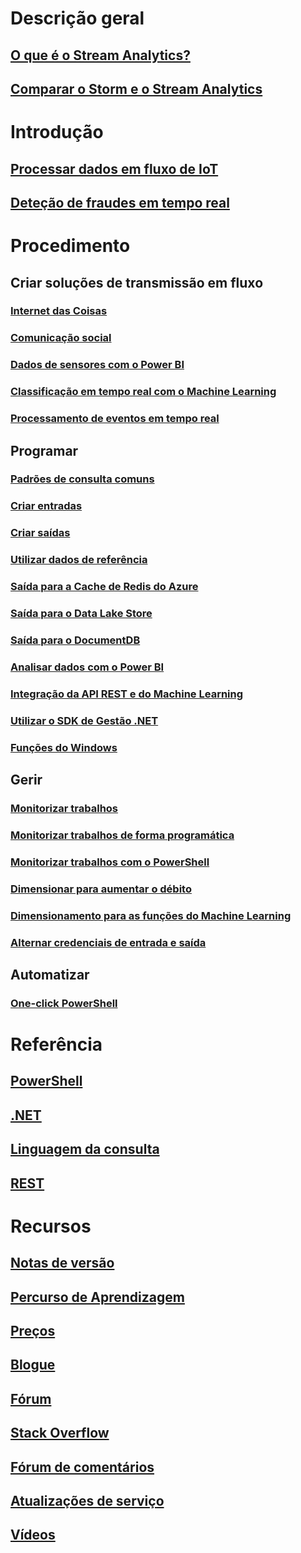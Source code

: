 # Descrição geral
## [O que é o Stream Analytics?](stream-analytics-introduction.md)
## [Comparar o Storm e o Stream Analytics](stream-analytics-comparison-storm.md)

# Introdução
## [Processar dados em fluxo de IoT](stream-analytics-get-started-with-azure-stream-analytics-to-process-data-from-iot-devices.md)
## [Deteção de fraudes em tempo real](stream-analytics-real-time-fraud-detection.md)

# Procedimento

## Criar soluções de transmissão em fluxo
### [Internet das Coisas](stream-analytics-build-an-iot-solution-using-stream-analytics.md)
### [Comunicação social](stream-analytics-twitter-sentiment-analysis-trends.md)
### [Dados de sensores com o Power BI](https://gallery.cortanaanalytics.com/Tutorial/Sensor-Data-Analytics-with-ASA-and-Power-BI-2?fromlegacydomain=1)
### [Classificação em tempo real com o Machine Learning](stream-analytics-machine-learning-integration-tutorial.md)
### [Processamento de eventos em tempo real](stream-analytics-real-time-event-processing-reference-architecture.md)

## Programar
### [Padrões de consulta comuns](stream-analytics-stream-analytics-query-patterns.md)
### [Criar entradas](stream-analytics-define-inputs.md)
### [Criar saídas](stream-analytics-define-outputs.md)
### [Utilizar dados de referência](stream-analytics-use-reference-data.md)
### [Saída para a Cache de Redis do Azure](stream-analytics-functions-redis.md)
### [Saída para o Data Lake Store](stream-analytics-data-lake-output.md)
### [Saída para o DocumentDB](stream-analytics-documentdb-output.md)
### [Analisar dados com o Power BI](stream-analytics-power-bi-dashboard.md)
### [Integração da API REST e do Machine Learning](stream-analytics-how-to-configure-azure-machine-learning-endpoints-in-stream-analytics.md)
### [Utilizar o SDK de Gestão .NET](stream-analytics-dotnet-management-sdk.md)
### [Funções do Windows](stream-analytics-window-functions.md)

## Gerir
### [Monitorizar trabalhos](stream-analytics-monitoring.md)
### [Monitorizar trabalhos de forma programática](stream-analytics-monitor-jobs.md)
### [Monitorizar trabalhos com o PowerShell](stream-analytics-monitor-and-manage-jobs-use-powershell.md)
### [Dimensionar para aumentar o débito](stream-analytics-scale-jobs.md)
### [Dimensionamento para as funções do Machine Learning](stream-analytics-scale-with-machine-learning-functions.md)
### [Alternar credenciais de entrada e saída](stream-analytics-login-credentials-inputs-outputs.md)

## Automatizar
### [One-click PowerShell](https://github.com/Azure/azure-stream-analytics/tree/master/Samples/ASAOneClick)

# Referência
## [PowerShell](/powershell/resourcemanager/azurerm.streamanalytics/v2.3.0/azurerm.streamanalytics)
## [.NET](/dotnet/api/streamanalytics.tests.operationtests)
## [Linguagem da consulta](https://msdn.microsoft.com/library/azure/dn834998)
## [REST](/rest/api/streamanalytics)


# Recursos
## [Notas de versão](stream-analytics-release-notes.md)
## [Percurso de Aprendizagem](https://azure.microsoft.com/documentation/learning-paths/stream-analytics/)
## [Preços](https://azure.microsoft.com/pricing/details/stream-analytics/)
## [Blogue](http://blogs.msdn.com/b/streamanalytics/)
## [Fórum](https://social.msdn.microsoft.com/Forums/home?forum=AzureStreamAnalytics)
## [Stack Overflow](http://stackoverflow.com/questions/tagged/azure-stream-analytics)
## [Fórum de comentários](http://feedback.azure.com/forums/270577-azure-stream-analytics)
## [Atualizações de serviço](https://azure.microsoft.com/updates/?product=stream-analytics)
## [Vídeos](https://azure.microsoft.com/documentation/videos/index/?services=stream-analytics)


<!--HONumber=Dec16_HO1-->


